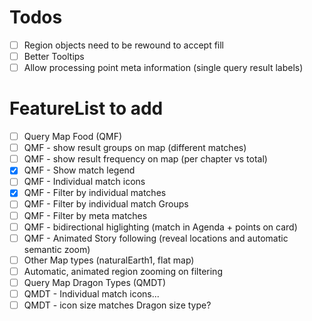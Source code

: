 # Todos
- [ ] Region objects need to be rewound to accept fill 
- [ ] Better Tooltips
- [ ] Allow processing point meta information (single query result labels)

# FeatureList to add
- [ ] Query Map Food (QMF)
- [ ] QMF - show result groups on map (different matches)
- [ ] QMF - show result frequency on map (per chapter vs total)
- [x] QMF - Show match legend
- [ ] QMF - Individual match icons
- [x] QMF - Filter by individual matches
- [ ] QMF - Filter by individual match Groups
- [ ] QMF - Filter by meta matches
- [ ] QMF - bidirectional higlighting (match in Agenda + points on card)
- [ ] QMF - Animated Story following (reveal locations and automatic semantic zoom)
- [ ] Other Map types (naturalEarth1, flat map)
- [ ] Automatic, animated region zooming on filtering
- [ ] Query Map Dragon Types (QMDT)
- [ ] QMDT - Individual match icons...
- [ ] QMDT - icon size matches Dragon size type?
